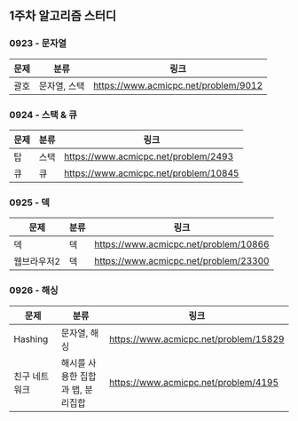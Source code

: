 ## 1주차 알고리즘 스터디  


### 0923 - 문자열  

| 문제 | 분류      |링크|
|----|---------|---|
| 괄호 | 문자열, 스택 |https://www.acmicpc.net/problem/9012|

### 0924 - 스택 & 큐

| 문제 | 분류 | 링크                                    |
|----|----|---------------------------------------|
| 탑  | 스택 | https://www.acmicpc.net/problem/2493  |
| 큐  | 큐  | https://www.acmicpc.net/problem/10845 |

### 0925 - 덱

| 문제     |분류| 링크                                    |
|--------|---|---------------------------------------|
| 덱      |덱| https://www.acmicpc.net/problem/10866 |
| 웹브라우저2 |덱| https://www.acmicpc.net/problem/23300 |

### 0926 - 해싱

| 문제      | 분류                  | 링크                                    |
|---------|---------------------|---------------------------------------|
| Hashing | 문자열, 해싱             | https://www.acmicpc.net/problem/15829 |
| 친구 네트워크 | 해시를 사용한 집합과 맵, 분리집합 | https://www.acmicpc.net/problem/4195  |